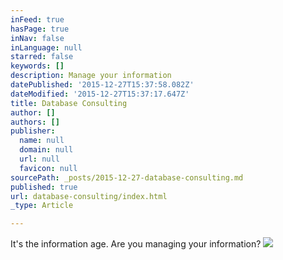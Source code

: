 ```yaml
---
inFeed: true
hasPage: true
inNav: false
inLanguage: null
starred: false
keywords: []
description: Manage your information
datePublished: '2015-12-27T15:37:58.082Z'
dateModified: '2015-12-27T15:37:17.647Z'
title: Database Consulting
author: []
authors: []
publisher:
  name: null
  domain: null
  url: null
  favicon: null
sourcePath: _posts/2015-12-27-database-consulting.md
published: true
url: database-consulting/index.html
_type: Article

---
```

It's the information age.  Are you managing your information?
![](https://the-grid-user-content.s3-us-west-2.amazonaws.com/23a247c6-29bc-410e-bdf7-9f734935651a.jpg)